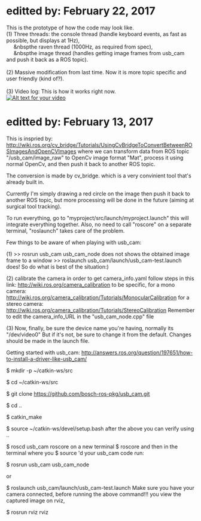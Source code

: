 # editted by: February 22, 2017
This is the prototype of how the code may look like.<br />
(1) Three threads: the console thread (handle keyboard events, as fast as possible, but displays at 1Hz),<br />
&nbsp;&nbsp;&nbsp;&nbsp;&nbsp;&nbspthe raven thread (1000Hz, as required from spec),<br />
&nbsp;&nbsp;&nbsp;&nbsp;&nbsp;&nbspthe image thread (handles getting image frames from usb_cam and push it back as a ROS topic).<br /><br />
(2) Massive modification from last time. Now it is more topic specific and user friendly (kind of?).<br /><br />
(3) Video log: This is how it works right now.<br />
[![Alt text for your video](https://i.ytimg.com/vi/H7MriIoE_Go/2.jpg?time=1487799573332)](https://youtu.be/H7MriIoE_Go)




# editted by: February 13, 2017
This is inspried by:
http://wiki.ros.org/cv_bridge/Tutorials/UsingCvBridgeToConvertBetweenROSImagesAndOpenCVImages
where we can transform data from ROS topic "/usb_cam/image_raw" to OpenCv image format "Mat", process it using normal OpenCv, and then push it back to another ROS topic.

The conversion is made by cv_bridge.
which is a very convinient tool that's already built in.

Currently I'm simply drawing a red circle on the image then push it back to another ROS topic, but more processing will be done in the future (aiming at surgical tool tracking).


To run everything, go to "myproject/src/launch/myproject.launch"
this will integrate everything together.
Also, no need to call "roscore" on a separate terminal, "roslaunch" takes care of the problem.

Few things to be aware of when playing with usb_cam:

(1) >> rosrun usb_cam usb_cam_node does not shows the obtained image frame to a window
    >> roslaunch usb_cam/launch/usb_cam-test.launch does!
    So do what is best of the situation:)
    
(2) calibrate the camera in order to get camera_info.yaml
follow steps in this link: http://wiki.ros.org/camera_calibration
to be specific, for a mono camera: http://wiki.ros.org/camera_calibration/Tutorials/MonocularCalibration
                for a stereo camera: http://wiki.ros.org/camera_calibration/Tutorials/StereoCalibration
Remember to edit the camera_info_URL in the "usb_cam_node.cpp" file

(3) Now, finally, be sure the device name you're having, normally its "/dev/video0"
But if it's not, be sure to change it from the default. 
Changes should be made in the launch file.


Getting started with usb_cam:
http://answers.ros.org/question/197651/how-to-install-a-driver-like-usb_cam/

$ mkdir -p ~/catkin-ws/src

$ cd ~/catkin-ws/src

$ git clone https://github.com/bosch-ros-pkg/usb_cam.git

$ cd ..

$ catkin_make

$ source ~/catkin-ws/devel/setup.bash
after the above you can verify using ..

$ roscd usb_cam
roscore on a new terminal $ roscore
and then in the terminal where you $ source 'd your usb_cam code run:

$ rosrun usb_cam usb_cam_node

or

$ roslaunch usb_cam/launch/usb_cam-test.launch
Make sure you have your camera connected, before running the above command!!! you view the captured image on rviz,

$ rosrun rviz rviz
